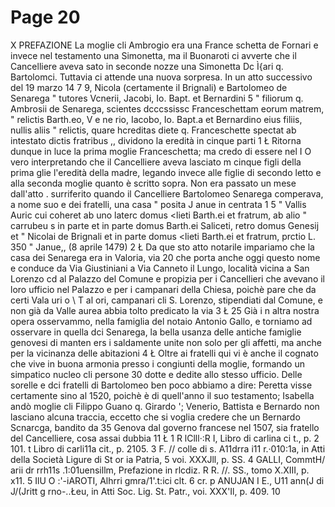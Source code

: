 # Page 20

X PREFAZIONE La moglie cli Ambrogio era una France schetta de Fornari e invece nel testamento una Simonetta, ma il Buonaroti ci avverte che il Cancelliere aveva sato in seconde nozze una Simonetta Dc Ì\{ari q. Bartolomci. Tuttavia ci attende una nuova sorpresa. In un atto successivo del 19 marzo 14 7 9, Nicola (certamente il Brignali) e Bartolomeo de Senarega " tutores Vcnerii, Jacobi, Io. Bapt. et Bernardini 5 " filiorum q. Ambrosii de Senarega, scientes dcccssissc Franceschettam eorum matrem, " relictis Barth.eo, V e ne rio, Iacobo, Io. Bapt.a et Bernardino eius filiis, nullis aliis " relictis, quare hcreditas diete q. Franceschette spectat ab intestato dictis fratribus ,, dividono la eredità in cinque parti 1 Ł Ritorna dunque in luce la prima moglie Franceschetta; ma credo di essere nel I O vero interpretando che il Cancelliere aveva lasciato m cinque figli della prima glie l'eredità della madre, legando invece alle figlie di secondo letto e alla seconda moglie quanto è scritto sopra. Non era passato un mese dall'atto . surriferito quando il Cancelliere Bartolomeo Senarega comperava, a nome suo e dei fratelli, una casa " posita J anue in centrata 1 5 " Vallis Auric cui coheret ab uno laterc domus <lieti Barth.ei et fratrum, ab alio " carrubeu s in parte et in parte domus Barth.ei Saliceti, retro domus Genesij et " Nicolai de Brignali et in parte domus <lieti Barth.ei et fratrum, prctio L. 350 " Janue,, (8 aprile 1479) 2 Ł Da que sto atto notarile impariamo che la casa dei Senarega era in Valoria, via 20 che porta anche oggi questo nome e conduce da Via Giustiniani a Via Canneto il Lungo, località vicina a San Lorenzo cd al Palazzo del Comune e propizia per i Cancellieri che avevano il loro ufficio nel Palazzo e per i campanari della Chiesa, poichè pare che da certi Vala uri o \ T al ori, campanari cli S. Lorenzo, stipendiati dal Comune, e non già da Valle aurea abbia tolto predicato la via 3 Ł 25 Già i n altra nostra opera osservammo, nella famiglia del notaio Antonio Gallo, e torniamo ad osservare in quella dci Senarega, la bella usanza delle antiche famiglie genovesi di manten ers i saldamente unite non solo per gli affetti, ma anche per la vicinanza delle abitazioni 4 Ł Oltre ai fratelli qui vi è anche il cognato che vive in buona armonia presso i congiunti della moglie, formando un simpatico nucleo cli persone 30 dotte e dedite allo stesso ufficio. Delle sorelle e dci fratelli di Bartolomeo ben poco abbiamo a dire: Peretta visse certamente sino al 1520, poichè è di quell'anno il suo testamento; Isabella andò moglie cli Filippo Guano q. Girardo '; Venerio, Battista e Bernardo non lasciano alcuna traccia, eccetto che si voglia credere che un Bernardo Scnarcga, bandito da 35 Genova dal governo francese nel 1507, sia fratello del Cancelliere, cosa assai dubbia 11 Ł 1 R lClll·:R I, Libro di carlina ci t., p. 2 101. t Libro di carli11a cit., p. 2105. 3 F. // colle di s. A11drra i11 r.·010:1a, in Atti della Società Ligure di St or ia Patria, 5 voi. XXXJll, p. SS. 4 GALLI, CommtH/ arii dr rrh11s .1:01uensillm, Prefazione in rlcdiz. R R. //. SS., tomo X.XIII, p. x11. 5 IlU O :'-iAROTI, Alhrri gmra/1'.t:ici clt. 6 cr. p ANUJAN I E., U11 ann(J di J/(Jritt g rno-..Łeu, in Atti Soc. Lig. St. Patr., voi. XXX\'Il, p. 409. 10